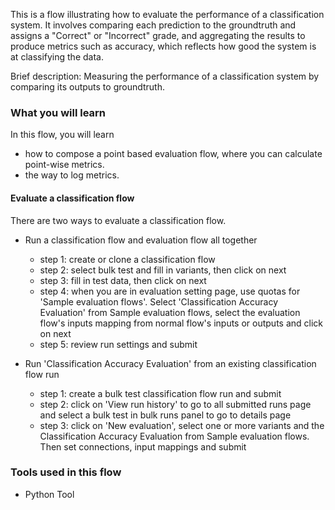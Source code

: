 This is a flow illustrating how to evaluate the performance of a classification system. It involves comparing each prediction to the groundtruth and assigns a "Correct" or "Incorrect" grade, and aggregating the results to produce metrics such as accuracy, which reflects how good the system is at classifying the data.

Brief description: Measuring the performance of a classification system by comparing its outputs to groundtruth.

### What you will learn

In this flow, you will learn
- how to compose a point based evaluation flow, where you can calculate point-wise metrics.
- the way to log metrics.

#### Evaluate a classification flow
There are two ways to evaluate a classification flow.
* Run a classification flow and evaluation flow all together
    * step 1: create or clone a classification flow
    * step 2: select bulk test and fill in variants, then click on next
    * step 3: fill in test data, then click on next
    * step 4: when you are in evaluation setting page, use quotas for 'Sample evaluation flows'. Select 'Classification Accuracy Evaluation' from Sample evaluation flows, select the evaluation flow's inputs mapping from normal flow's inputs or outputs and click on next  
    * step 5: review run settings and submit
        
* Run 'Classification Accuracy Evaluation' from an existing classification flow run
    * step 1: create a bulk test classification flow run and submit
    * step 2: click on 'View run history' to go to all submitted runs page and select a bulk test in bulk runs panel to go to details page
    * step 3: click on 'New evaluation', select one or more variants and the Classification Accuracy Evaluation from Sample evaluation flows. Then set connections, input mappings and submit

### Tools used in this flow
- Python Tool
